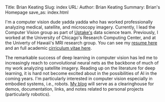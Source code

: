 Title: Brian Keating
Slug: index
URL: 
Author: Brian Keating
Summary: Brian's Homepage
save_as: index.html

I'm a computer vision dude yadda yadda who has worked professionally analyzing medical, satellite, and microscopy imagery. Currently, I lead the Computer Vision group as part of [Uptake's](www.uptake.com) data science team. Previously, I worked at the University of Chicago's Research Computing Center, and at the Univerty of Hawaii's MRI research group. You can see my [resume here]({filename}/pdfs/old_resume.pdf) and an full academic [cirriculum vitae here]({filename}/pdfs/old_cv.pdf).

The remarkable success of deep learning in computer vision has led me to increasingly reach to convolutional neural nets as the backbone of much of my work analyzing satellite imagery. Reading up on the literature for deep learning, it is hard not become excited about in the possibilities of AI in the coming years. I'm particularly interested in computer vision especially in embodied systems, i.e., robots.  [My blog]() will serve as a clearinghouse for demos, documentation, links, and notes related to personal projects (particularly robotics).
